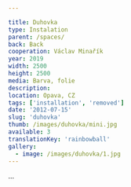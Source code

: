 ```yaml
---

title: Duhovka
type: Instalation
parent: /spaces/
back: Back
cooperation: Václav Minařík
year: 2019
width: 2500
height: 2500
media: Barva, folie
description: 
location: Opava, CZ
tags: ['installation', 'removed']
date: '2012-07-15'
slug: 'duhovka'
thumb: /images/duhovka/mini.jpg
available: 3
translationKey: 'rainbowball'
gallery:
  - image: /images/duhovka/1.jpg
---
```

...

